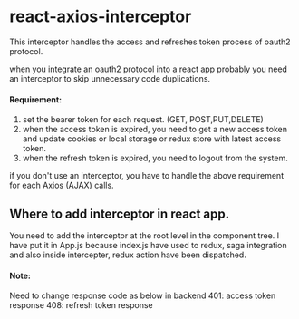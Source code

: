 # react-axios-interceptor
This interceptor handles the access and refreshes token process of oauth2 protocol.

when you integrate an oauth2 protocol into a react app probably you need an interceptor to skip unnecessary code duplications.

#### Requirement: 
1. set the bearer token for each request. (GET, POST,PUT,DELETE)
2. when the access token is expired, you need to get a new access token and update cookies or local storage or redux store with latest     access token.
3. when the refresh token is expired, you need to logout from the system.


if you don't use an interceptor,  you have to handle the above requirement for each Axios (AJAX) calls.

## Where to add interceptor in react app.

You need to add the interceptor at the root level in the component tree. I have put it in App.js because index.js have used to redux, saga integration and also inside intercepter, redux action have been dispatched. 

#### Note:

Need to change response code as below in backend
401: access token response
408: refresh token response

